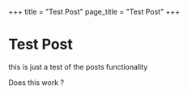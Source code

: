 +++
title = "Test Post"
page_title = "Test Post"
+++

# Test Post

this is just a test of the posts functionality

Does this work ?
